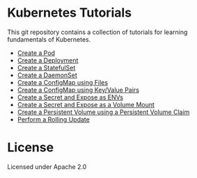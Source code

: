 # Kubernetes Tutorials

This git repository contains a collection of tutorials for learning fundamentals of Kubernetes.

- [Create a Pod](/create-pod)
- [Create a Deployment](/create-deployment)
- [Create a StatefulSet](/create-statefulset)
- [Create a DaemonSet](/create-daemonset)
- [Create a ConfigMap using Files](/create-file-configmap)
- [Create a ConfigMap using Key/Value Pairs](/create-key-value-configmap)
- [Create a Secret and Expose as ENVs](/create-secret-env)
- [Create a Secret and Expose as a Volume Mount](/create-secret-volume)
- [Create a Persistent Volume using a Persistent Volume Claim](/create-persistent-volume)
- [Perform a Rolling Update](/perform-rolling-update)

# License

Licensed under Apache 2.0
